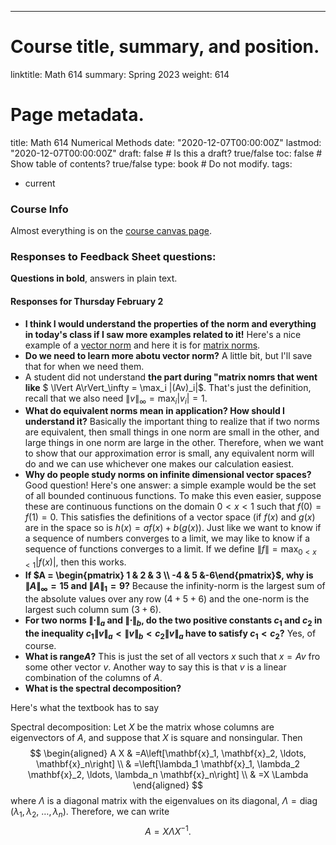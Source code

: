 ---
# Course title, summary, and position.
linktitle: Math 614 
summary: Spring 2023
weight: 614

# Page metadata.
title: Math 614 Numerical Methods
date: "2020-12-07T00:00:00Z"
lastmod: "2020-12-07T00:00:00Z"
draft: false # Is this a draft? true/false
toc: false  # Show table of contents? true/false
type: book  # Do not modify.
tags: 
- current

### Course Info
Almost everything is on the [course canvas page](https://njit.instructure.com/courses/27879).

### Responses to Feedback Sheet questions:
**Questions in bold**, answers in plain text.

#### Responses for Thursday February 2

* **I think I would understand the properties of the norm and everything in today's class if I saw more examples related to it!** Here's a nice example of a [vector norm](https://mathworld.wolfram.com/VectorNorm.html) and here it is for [matrix norms](https://en.wikipedia.org/wiki/Matrix_norm).
* **Do we need to learn more abotu vector norm?** A little bit, but I'll save that for when we need them.
* A student did not understand **the part during "matrix nomrs that went like** $ \lVert A\rVert_\infty = \max_i |(Av)_i|$. That's just the definition, recall that we also need $\lVert v \rVert_\infty = \max_i |v_i| = 1$.
* **What do equivalent norms mean in application? How should I understand it?** Basically the important thing to realize that if two norms are equivalent, then small things in one norm are small in the other, and large things in one norm are large in the other. Therefore, when we want to show that our approximation error is small, any equivalent norm will do and we can use whichever one makes our calculation easiest.
* **Why do people study norms on infinite dimensional vector spaces?** Good question! Here's one answer: a simple example would be the set of all bounded continuous functions. To make this even easier, suppose these are continuous functions on the domain $0<x<1$ such that $f(0)=f(1)=0$. This satisfies the definitions of a vector space (if $f(x)$ and $g(x)$ are in the space so is $h(x)=af(x)+b(g(x)$). Just like we want to know if a sequence of numbers converges to a limit, we may like to know if a sequence of functions converges to a limit.  If we define $\lVert f \rVert = \max_{0<x<1}|f(x)|$, then this works.
* **If $A = \begin{pmatrix} 1 & 2 & 3 \\ -4 & 5 &-6\end{pmatrix}$, why is $\lVert A \rVert_\infty = 15$ and $\lVert A \rVert_1 = 9$?** Because the infinity-norm is the largest sum of the absolute values over any row ($4+5+6$) and the one-norm is the largest such column sum ($3+6$).
* **For two norms $\lVert \cdot \rVert_a$ and $\lVert \cdot \rVert_b$, do the two positive constants $c_1$ and $c_2$ in the inequality $c_1\lVert v \rVert_a < \lVert v \rVert_b < c_2\lVert v \rVert_a$ have to satisfy $c_1<c_2$?** Yes, of course.
* **What is $\text{range}A$?** This is just the set of all vectors $x$ such that $x = Av$ fro some other vector $v$. Another way to say this is that $v$ is a linear combination of the columns of $A$.
* **What is the spectral decomposition?**

Here's what the textbook has to say

Spectral decomposition: Let $X$ be the matrix whose columns are eigenvectors of $A$, and suppose that $X$ is square and nonsingular. Then
$$
\begin{aligned}
A X & =A\left[\mathbf{x}_1, \mathbf{x}_2, \ldots, \mathbf{x}_n\right] \\
& =\left[\lambda_1 \mathbf{x}_1, \lambda_2 \mathbf{x}_2, \ldots, \lambda_n \mathbf{x}_n\right] \\
& =X \Lambda
\end{aligned}
$$
where $\Lambda$ is a diagonal matrix with the eigenvalues on its diagonal, $\Lambda=\operatorname{diag}\left(\lambda_1, \lambda_2\right.$, $\left.\ldots, \lambda_n\right)$. Therefore, we can write
$$
A=X \Lambda X^{-1} \text {. }
$$